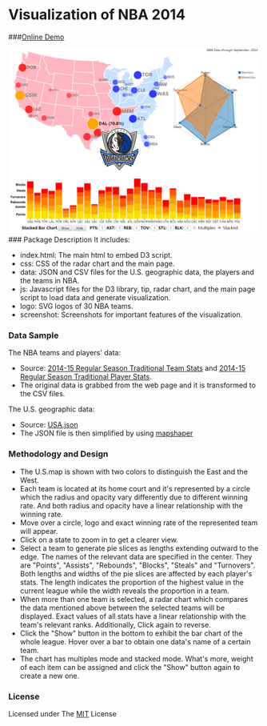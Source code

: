 # Visualization of NBA 2014
###[Online Demo](http://lemonchiu.github.io/NBA-Visualization/)

<img src="https://raw.githubusercontent.com/LemonChiu/NBA-Visualization/master/screenshot/Overview.jpg" align="left" width="800">
### Package Description 
It includes:

+ index.html: The main html to embed D3 script.
+ css: CSS of the radar chart and the main page.
+ data: JSON and CSV files for the U.S. geographic data, the players and the teams in NBA.
+ js: Javascript files for the D3 library, tip, radar chart, and the main page script to load data and generate visualization.
+ logo: SVG logos of 30 NBA teams.
+ screenshot: Screenshots for important features of the visualization.

### Data Sample 
The NBA teams and players' data:

+ Source: [2014-15 Regular Season Traditional Team Stats](http://stats.nba.com/league/team/#!/) and [2014-15 Regular Season Traditional Player Stats](http://stats.nba.com/league/player/#!/).
+ The original data is grabbed from the web page and it is transformed to the CSV files.

The U.S. geographic data:

+ Source: [USA.json](http://www.ourd3js.com/map/worldmap/America/USA.json)
+ The JSON file is then simplified by using [mapshaper](http://mapshaper.org/)

### Methodology and Design 
+ The U.S.map is shown with two colors to distinguish the East and the West.
+ Each team is located at its home court and it's represented by a circle which the radius and opacity vary differently due to different winning rate. And both radius and opacity have a linear relationship with the winning rate.
+ Move over a circle, logo and exact winning rate of the represented team will appear.
+ Click on a state to zoom in to get a clearer view.
+ Select a team to generate pie slices as lengths extending outward to the edge. The names of the relevant data are specified in the center. They are "Points", "Assists", "Rebounds", "Blocks", "Steals" and "Turnovers". Both lengths and widths of the pie slices are affected by each player's stats. The length indicates the proportion of the highest value in the current league while the width reveals the proportion in a team.
+ When more than one team is selected, a radar chart which compares the data mentioned above between the selected teams will be displayed. Exact values of all stats have a linear relationship with the team's relevant ranks. Additionally, Click again to reverse.
+ Click the "Show" button in the bottom to exhibit the bar chart of the whole league. Hover over a bar to obtain one data's name of a certain team.
+ The chart has multiples mode and stacked mode. What's more, weight of each item can be assigned and click the "Show" button again to create a new one.

### License
Licensed under The [MIT](https://github.com/LemonChiu/NBA-Visualization/blob/gh-pages/LICENSE) License
